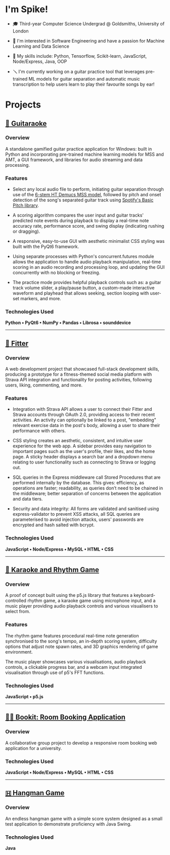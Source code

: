 # I'm Spike!
- 🎓 Third-year Computer Science Undergrad @ Goldsmiths, University of London

- 💭 I'm interested in Software Engineering and have a passion for Machine Learning and Data Science

- 🎯 My skills include: Python, Tensorflow, Scikit-learn, JavaScript, Node/Express, Java, OOP

- 🪛 I'm currently working on a guitar practice tool that leverages pre-trained ML models for
guitar separation and automatic music transcription to help users learn to play their favourite songs by ear!

# Projects

## [🎸 Guitaraoke](https://github.com/SpikeElliot/Guitaraoke)

### Overview

A standalone gamified guitar practice application for Windows: built in Python and incorporating
pre-trained machine learning models for MSS and AMT, a GUI framework, and libraries for audio streaming and data processing.

### Features

- Select any local audio file to perform, initiating guitar separation through use of the [6-stem HT Demucs MSS model](https://github.com/adefossez/demucs),
followed by pitch and onset detection of the song's separated guitar track using [Spotify's Basic Pitch library](https://github.com/spotify/basic-pitch).

- A scoring algorithm compares the user input and guitar tracks' predicted note events during playback
to display a real-time note accuracy rate, performance score, and swing display (indicating rushing or dragging).

- A responsive, easy-to-use GUI with aesthetic minimalist CSS styling was built with the PyQt6 framework.

- Using separate processes with Python's concurrent.futures module allows the application to handle audio playback manipulation,
real-time scoring in an audio recording and processing loop, and updating the GUI concurrently with no blocking or freezing.

- The practice mode provides helpful playback controls such as: a guitar track volume slider,
a play/pause button, a custom-made interactive waveform and playhead that allows seeking,
section looping with user-set markers, and more.

### Technologies Used

**Python • PyQt6 • NumPy • Pandas • Librosa • sounddevice**

---

## [🏃 Fitter](https://github.com/SpikeElliot/Fitter)

### Overview

A web development project that showcased full-stack development skills, producing a prototype for a 
fitness-themed social media platform with Strava API integration and functionality for posting activities,
following users, liking, commenting, and more.

### Features

- Integration with Strava API allows a user to connect their Fitter and Strava accounts through OAuth 2.0,
providing access to their recent activities. An activity can optionally be linked to a post, "embedding"
relevant exercise data in the post's body, allowing a user to share their performance with others.

- CSS styling creates an aesthetic, consistent, and intuitive user experience for the web app. A sidebar
provides easy navigation to important pages such as the user's profile, their likes, and the home page.
A sticky header displays a search bar and a dropdown menu relating to user functionality such as connecting
to Strava or logging out.

- SQL queries in the Express middleware call Stored Procedures that are performed internally by the database.
This gives: efficiency, as operations are faster; readability, as queries don’t need to be chained in the
middleware; better separation of concerns between the application and data tiers.

- Security and data integrity: All forms are validated and sanitised using express-validator to prevent
XSS attacks, all SQL queries are parameterised to avoid injection attacks, users' passwords are encrypted
and hash salted with bcrypt.

### Technologies Used

**JavaScript • Node/Express • MySQL • HTML • CSS**

---

## [🎵 Karaoke and Rhythm Game](https://github.com/sahas036211/p5-Karaoke-and-Rhythm-Game)

### Overview

A proof of concept built using the p5.js library that features a keyboard-controlled
rhythm game, a karaoke game using microphone input, and a music player providing
audio playback controls and various visualisers to select from.

### Features

The rhythm game features procedural real-time note generation synchronised to the song's tempo,
an in-depth scoring system, difficulty options that adjust note spawn rates, and 3D graphics
rendering of game environment.

The music player showcases various visualisations, audio playback controls, a clickable progress
bar, and a webcam input integrated visualisation through use of p5's FFT functions.

### Technologies Used

**JavaScript • p5.js**

---

## [🧑‍🏫 Bookit: Room Booking Application](https://github.com/jbrun001/roombooking)

### Overview

A collaborative group project to develop a responsive room booking web application for a university.

### Technologies Used

**JavaScript • Node/Express • MySQL • HTML • CSS**

---

## [🇭 Hangman Game](https://github.com/SpikeElliot/Java-Hangman-Game)

### Overview 

An endless hangman game with a simple score system designed as a small test application to demonstrate 
proficiency with Java Swing. 

### Technologies Used

**Java**

<!--

Here are some ideas to get you started:

- 🔭 I’m currently working on ...
- 🌱 I’m currently learning ...
- 👯 I’m looking to collaborate on ...
- 🤔 I’m looking for help with ...
- 💬 Ask me about ...
- 📫 How to reach me: ...
- 😄 Pronouns: ...
- ⚡ Fun fact: ...
-->
